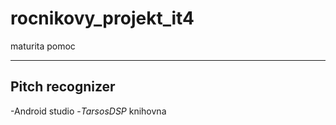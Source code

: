 # rocnikovy_projekt_it4
maturita pomoc

------------------------------------------------------------
## Pitch recognizer 

-Android studio
-*TarsosDSP* knihovna
